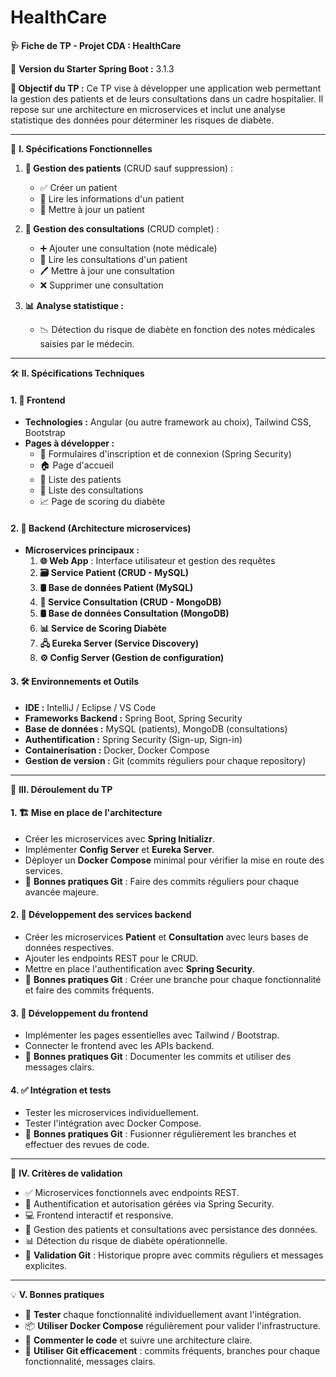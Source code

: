 # HealthCare

**🩺 Fiche de TP - Projet CDA : HealthCare**

📌 **Version du Starter Spring Boot :** 3.1.3

**🎯 Objectif du TP :** Ce TP vise à développer une application web permettant la gestion des patients et de leurs consultations dans un cadre hospitalier. Il repose sur une architecture en microservices et inclut une analyse statistique des données pour déterminer les risques de diabète.

---

🌟 **I. Spécifications Fonctionnelles**

1. **📝 Gestion des patients** (CRUD sauf suppression) :
    
    - ✅ Créer un patient
    - 📄 Lire les informations d'un patient
    - 🔄 Mettre à jour un patient
2. **💉 Gestion des consultations** (CRUD complet) :
    
    - ➕ Ajouter une consultation (note médicale)
    - 📖 Lire les consultations d'un patient
    - 🖊️ Mettre à jour une consultation
    - ❌ Supprimer une consultation
3. **📊 Analyse statistique :**
    
    - 📉 Détection du risque de diabète en fonction des notes médicales saisies par le médecin.

---

🛠️ **II. Spécifications Techniques**

#### **1. 🎨 Frontend**

- **Technologies :** Angular (ou autre framework au choix), Tailwind CSS, Bootstrap
- **Pages à développer :**
    - 🔑 Formulaires d'inscription et de connexion (Spring Security)
    - 🏠 Page d'accueil
    - 👥 Liste des patients
    - 📑 Liste des consultations
    - 📈 Page de scoring du diabète

#### **2. 🔗 Backend (Architecture microservices)**

- **Microservices principaux :**
    1. **🌐 Web App** : Interface utilisateur et gestion des requêtes
    2. **🗃️ Service Patient (CRUD - MySQL)**
    3. **🛢️ Base de données Patient (MySQL)**
    4. **📂 Service Consultation (CRUD - MongoDB)**
    5. **🛢️ Base de données Consultation (MongoDB)**
    6. **📊 Service de Scoring Diabète**
    7. **🖧 Eureka Server (Service Discovery)**
    8. **⚙️ Config Server (Gestion de configuration)**

#### **3. 🛠️ Environnements et Outils**

- **IDE :** IntelliJ / Eclipse / VS Code
- **Frameworks Backend :** Spring Boot, Spring Security
- **Base de données :** MySQL (patients), MongoDB (consultations)
- **Authentification :** Spring Security (Sign-up, Sign-in)
- **Containerisation :** Docker, Docker Compose
- **Gestion de version :** Git (commits réguliers pour chaque repository)

---

🚀 **III. Déroulement du TP**

#### **1. 🏗️ Mise en place de l'architecture**

- Créer les microservices avec **Spring Initializr**.
- Implémenter **Config Server** et **Eureka Server**.
- Déployer un **Docker Compose** minimal pour vérifier la mise en route des services.
- 📌 **Bonnes pratiques Git** : Faire des commits réguliers pour chaque avancée majeure.

#### **2. 🔄 Développement des services backend**

- Créer les microservices **Patient** et **Consultation** avec leurs bases de données respectives.
- Ajouter les endpoints REST pour le CRUD.
- Mettre en place l'authentification avec **Spring Security**.
- 📌 **Bonnes pratiques Git** : Créer une branche pour chaque fonctionnalité et faire des commits fréquents.

#### **3. 🎨 Développement du frontend**

- Implémenter les pages essentielles avec Tailwind / Bootstrap.
- Connecter le frontend avec les APIs backend.
- 📌 **Bonnes pratiques Git** : Documenter les commits et utiliser des messages clairs.

#### **4. ✅ Intégration et tests**

- Tester les microservices individuellement.
- Tester l'intégration avec Docker Compose.
- 📌 **Bonnes pratiques Git** : Fusionner régulièrement les branches et effectuer des revues de code.

---

📌 **IV. Critères de validation**

- ✅ Microservices fonctionnels avec endpoints REST.
- 🔐 Authentification et autorisation gérées via Spring Security.
- 💻 Frontend interactif et responsive.
- 🏥 Gestion des patients et consultations avec persistance des données.
- 📊 Détection du risque de diabète opérationnelle.
- 📌 **Validation Git** : Historique propre avec commits réguliers et messages explicites.

---

💡 **V. Bonnes pratiques**

- 🧪 **Tester** chaque fonctionnalité individuellement avant l'intégration.
- 📦 **Utiliser Docker Compose** régulièrement pour valider l'infrastructure.
- 📜 **Commenter le code** et suivre une architecture claire.
- 🔄 **Utiliser Git efficacement** : commits fréquents, branches pour chaque fonctionnalité, messages clairs.
